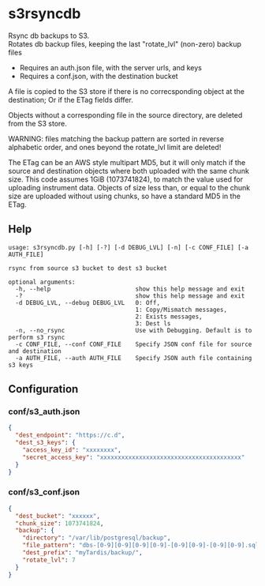 # s3rsyncdb
Rsync db backups to S3.  
Rotates db backup files, keeping the last "rotate_lvl" (non-zero) backup files

* Requires an auth.json file, with the server urls, and keys
* Requires a conf.json, with the destination bucket

A file is copied to the S3 store if there is no correcsponding object at the destination; Or if the ETag fields differ. 

Objects without a corresponding file in the source directory, are deleted from the S3 store.

WARNING: files matching the backup pattern are sorted in reverse alphabetic order, and ones beyond the rotate_lvl limit are deleted!

The ETag can be an AWS style multipart MD5, but it will only match if the source and destination objects where both uploaded with the same chunk size. This code assumes 1GiB (1073741824), to match the value used for uploading instrument data. Objects of size less than, or equal to the chunk size are uploaded without using chunks, so have a standard MD5 in the ETag.

## Help
```
usage: s3rsyncdb.py [-h] [-?] [-d DEBUG_LVL] [-n] [-c CONF_FILE] [-a AUTH_FILE]

rsync from source s3 bucket to dest s3 bucket

optional arguments:
  -h, --help                        show this help message and exit
  -?                                show this help message and exit
  -d DEBUG_LVL, --debug DEBUG_LVL   0: Off, 
                                    1: Copy/Mismatch messages, 
                                    2: Exists messages,
                                    3: Dest ls
  -n, --no_rsync                    Use with Debugging. Default is to perform s3 rsync
  -c CONF_FILE, --conf CONF_FILE    Specify JSON conf file for source and destination
  -a AUTH_FILE, --auth AUTH_FILE    Specify JSON auth file containing s3 keys
```

## Configuration

### conf/s3_auth.json
```json
{
  "dest_endpoint": "https://c.d",
  "dest_s3_keys": {
    "access_key_id": "xxxxxxxx",
    "secret_access_key": "xxxxxxxxxxxxxxxxxxxxxxxxxxxxxxxxxxxxxxxx"
  }
}
```

### conf/s3_conf.json
```json
{
  "dest_bucket": "xxxxxx",
  "chunk_size": 1073741824,
  "backup": {
    "directory": "/var/lib/postgresql/backup",
    "file_pattern": "dbs-[0-9][0-9][0-9][0-9]-[0-9][0-9]-[0-9][0-9].sql.gz",
    "dest_prefix": "myTardis/backup/",
    "rotate_lvl": 7
  }
}
```

